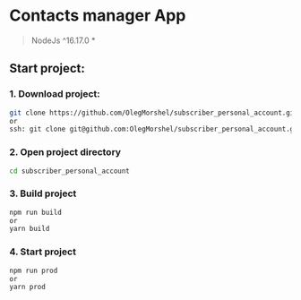 # Contacts manager App

> NodeJs ^16.17.0 \*

## Start project:

### 1. Download project:

```sh
git clone https://github.com/OlegMorshel/subscriber_personal_account.git
or
ssh: git clone git@github.com:OlegMorshel/subscriber_personal_account.git
```

### 2. Open project directory

```sh
cd subscriber_personal_account
```

### 3. Build project

```sh
npm run build
or
yarn build
```

### 4. Start project

```sh
npm run prod
or
yarn prod
```
